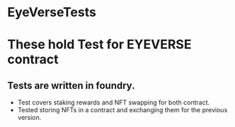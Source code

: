 # EyeVerseTests
<h1>These hold Test for EYEVERSE contract</h1>
  <h2>Tests are written in foundry.</h2>
  <ul>
  <li>Test covers staking rewards and NFT swapping for both contract.</li>
  <li>Tested storing NFTs in a contract and exchanging them for the previous version.</li>
</ul>
